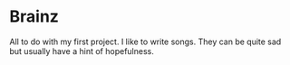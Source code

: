 # Brainz
All to do with my first project.
I like to write songs. They can be quite sad but usually have a hint of hopefulness.
